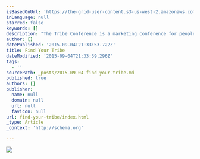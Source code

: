 ```yaml
---
isBasedOnUrl: 'https://the-grid-user-content.s3-us-west-2.amazonaws.com/e0b9e539-9139-45a0-a074-ac70b75a1b58.jpg'
inLanguage: null
starred: false
keywords: []
description: "The Tribe Conference is a marketing conference for people who don't think of themselves as marketers. It's a gathering for writers, artists, and creative entrepreneurs to grow their craft, share their work, and get the attention their work deserves."
author: []
datePublished: '2015-09-04T21:33:53.722Z'
title: Find Your Tribe
dateModified: '2015-09-04T21:33:39.296Z'
tags:
  - ''
sourcePath: _posts/2015-09-04-find-your-tribe.md
published: true
authors: []
publisher:
  name: null
  domain: null
  url: null
  favicon: null
url: find-your-tribe/index.html
_type: Article
_context: 'http://schema.org'

---
```

![](https://the-grid-user-content.s3-us-west-2.amazonaws.com/e0b9e539-9139-45a0-a074-ac70b75a1b58.jpg)